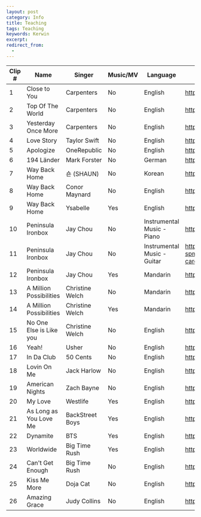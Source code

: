 ```yaml
---
layout: post
category: Info
title: Teaching
tags: Teaching
keywords: Kerwin
excerpt: 
redirect_from:
  - 
---
```


Clip # | Name | Singer | Music/MV | Language | Link | Start | End
--- | --- | --- | --- | --- | --- | --- | --- 
1 | Close to You | Carpenters | No | English | https://www.youtube.com/watch?v=iFx-5PGLgb4 | 0:00 | 0:31
2 | Top Of The World | Carpenters | No | English | https://www.youtube.com/watch?v=vupwAFMXLkA | 0:48 | 1:18
3 | Yesterday Once More | Carpenters | No | English | https://www.youtube.com/watch?v=Aa9YmR8SdeA | 0:37 | 1:10
4 | Love Story | Taylor Swift | No | English | https://www.youtube.com/watch?v=8xg3vE8Ie_E | 0:48 | 1:21
5 | Apologize | OneRepublic | No | English | https://www.youtube.com/watch?v=ZSM3w1v-A_Y | 0:41 | 1:07
6 | 194 Länder | Mark Forster | No | German | https://www.youtube.com/watch?v=7bczvKRhycA | 0:37 | 1:07
7 | Way Back Home | 숀 (SHAUN) | No | Korean | https://www.youtube.com/watch?v=amOSaNX7KJg | 0:00 | 0:28
8 | Way Back Home | Conor Maynard | No | English | https://www.youtube.com/watch?v=1kehqCLudyg | 0:00 | 0:27
9 | Way Back Home | Ysabelle | Yes | English | https://www.youtube.com/watch?v=pV09PS59s9U | 0:00 | 0:27
10 | Peninsula Ironbox | Jay Chou | No | Instrumental Music - Piano | https://www.youtube.com/watch?v=3CXqBG3tbfg | 1:15 | 1:45
11 | Peninsula Ironbox | Jay Chou | No | Instrumental Music - Guitar | https://www.bilibili.com/video/BV1fx4y1W73z/?spm_id_from=333.337.search-card.all.click&vd_source=176862c2dacf6217731d16512f7eda8b | 1:02 | 1:34
12 | Peninsula Ironbox | Jay Chou | Yes | Mandarin | https://www.youtube.com/watch?v=duZDsG3tvoA | 1:15 | 1:45
13 | A Million Possibilities | Christine Welch | No | Mandarin | https://www.youtube.com/watch?v=hzypdAfwN24 | 1:00 | 1:28
14 | A Million Possibilities | Christine Welch | Yes | Mandarin | https://www.youtube.com/watch?v=hzypdAfwN24 | 1:00 | 1:28
15 | No One Else is Like you | Christine Welch | No | English | https://www.youtube.com/watch?v=r_a5FRmJRXs | 0:35 | 1:02
16 | Yeah! | Usher | No | English | https://www.youtube.com/watch?v=GxBSyx85Kp8 | 0:44 | 1:16
17 | In Da Club | 50 Cents | No | English | https://www.youtube.com/watch?v=5qm8PH4xAss | 1:34 | 1:59
18 | Lovin On Me | Jack Harlow | No | English | https://www.youtube.com/watch?v=Iq8h3GEe22o | 0:27 | 0:53
19 | American Nights | Zach Bayne | No | English | https://www.youtube.com/watch?v=ax4eWS8UBGY | 0:40 | 1:08
20 | My Love | Westlife | Yes | English | https://www.youtube.com/watch?v=ulOb9gIGGd0 | 2:16 | 2:45
21 | As Long as You Love Me | BackStreet Boys | Yes | English | https://www.youtube.com/watch?v=0Gl2QnHNpkA | 1:34 | 2:04
22 | Dynamite | BTS | Yes | English | https://www.youtube.com/watch?v=gdZLi9oWNZg | 1:44 | 2:13
23 | Worldwide | Big Time Rush | Yes | English | https://www.youtube.com/watch?v=2EDCpDXMowc | 1:01 | 1:30
24 | Can't Get Enough | Big Time Rush | No | English | https://www.youtube.com/watch?v=3n4srKq21j4 | 1:42 | 2:04
25 | Kiss Me More | Doja Cat | No | English | https://www.youtube.com/watch?v=Ab6E2BsuLJ0 | 0:52 | 1:18
26 | Amazing Grace | Judy Collins | No | English | https://www.youtube.com/watch?v=Z4YiieS6bcQ | 0:51 | 1:27



